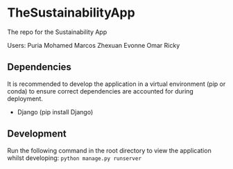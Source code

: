 # TheSustainabilityApp
The repo for the Sustainability App

Users:
Puria
Mohamed
Marcos
Zhexuan
Evonne
Omar
Ricky

## Dependencies
It is recommended to develop the application in a virtual environment (pip or conda) to ensure correct dependencies are accounted for during deployment.
* Django (pip install Django)

## Development
Run the following command in the root directory to view the application whilst developing:
`python manage.py runserver`
